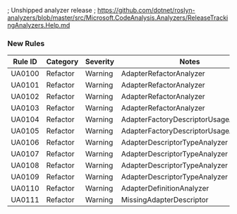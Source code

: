 ﻿; Unshipped analyzer release
; https://github.com/dotnet/roslyn-analyzers/blob/master/src/Microsoft.CodeAnalysis.Analyzers/ReleaseTrackingAnalyzers.Help.md

### New Rules
Rule ID | Category | Severity | Notes
--------|----------|----------|-------
UA0100 | Refactor | Warning | AdapterRefactorAnalyzer
UA0101 | Refactor | Warning | AdapterRefactorAnalyzer
UA0102 | Refactor | Warning | AdapterRefactorAnalyzer
UA0103 | Refactor | Warning | AdapterRefactorAnalyzer
UA0104 | Refactor | Warning | AdapterFactoryDescriptorUsageAnalyzer
UA0105 | Refactor | Warning | AdapterFactoryDescriptorUsageAnalyzer
UA0106 | Refactor | Warning | AdapterDescriptorTypeAnalyzer
UA0107 | Refactor | Warning | AdapterDescriptorTypeAnalyzer
UA0108 | Refactor | Warning | AdapterDescriptorTypeAnalyzer
UA0109 | Refactor | Warning | AdapterDescriptorTypeAnalyzer
UA0110 | Refactor | Warning | AdapterDefinitionAnalyzer
UA0111 | Refactor | Warning | MissingAdapterDescriptor